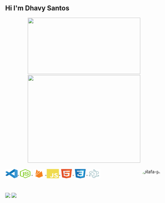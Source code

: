 ## Hi I'm Dhavy Santos
<div align="center">
  <a href="https://github.com/dhavysantos">
  <img height="180em" width="360em" src="https://github-readme-stats.vercel.app/api?username=dhavysantos&show_icons=true&theme=github_dark&include_all_commits=true&count_private=true"/>
  <img height="280em" width="360em"  src="https://github-readme-stats.vercel.app/api/top-langs/?username=dhavysantos&layout=compact&langs_count=7&theme=github_dark"/>
</div>
<div style="display: inline_block"><br>
  <img align="center" alt="Dhavy-VSC" height="30" width="40" src="https://raw.githubusercontent.com/devicons/devicon/master/icons/vscode/vscode-original.svg">
  <img align="center" alt="Dhavy-NODE" height="30" width="40" src="https://raw.githubusercontent.com/devicons/devicon/master/icons/nodejs/nodejs-original.svg">
  <img align="center" alt="Rafa-Ts" height="30" width="40" src="https://raw.githubusercontent.com/devicons/devicon/master/icons/firebase/firebase-plain.svg">
  <img align="center" alt="Dhavy-Js" height="30" width="40" src="https://raw.githubusercontent.com/devicons/devicon/master/icons/javascript/javascript-plain.svg">
  <img align="center" alt="Dhavy-HTML" height="30" width="40" src="https://raw.githubusercontent.com/devicons/devicon/master/icons/html5/html5-original.svg">
  <img align="center" alt="Dhavy-CSS" height="30" width="40" src="https://raw.githubusercontent.com/devicons/devicon/master/icons/css3/css3-original.svg">
  <img align="center" alt="Dhavy-ELECTRON" height="30" width="40" src="https://raw.githubusercontent.com/devicons/devicon/master/icons/electron/electron-original.svg">
  <img align="right" alt="Rafa-pic" height="150" style="border-radius:50px;" src="https://i.imgur.com/Qj3rPg6.jpeg">
</div>

##
  
  
  <br>
<div> 
 <a href="https://discord.gg/F49wWMR7YP" target="_blank"><img src="https://img.shields.io/badge/Discord-7289DA?style=for-the-badge&logo=discord&logoColor=white" target="_blank"></a> 
  <a href = "mailto:dhavyzhn@gmail.com"><img src="https://img.shields.io/badge/-Gmail-%23333?style=for-the-badge&logo=gmail&logoColor=white" target="_blank"></a>
</div>
